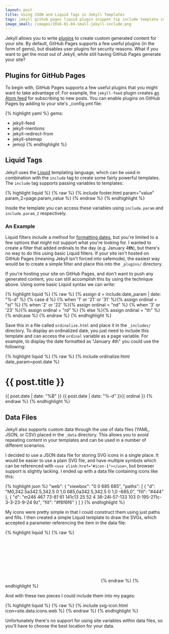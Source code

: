 ```yaml
---
layout: post
title: Using JSON and Liquid Tags in Jekyll Templates
tags: jekyll github pages liquid plugin snippet tip include template svg data json
image_small: /images/2016-01-04-small-jekyll-include.png
---
```


Jekyll allows you to write [plugins](https://help.github.com/articles/using-jekyll-plugins-with-github-pages/ "Jekyll Plugins with GitHub Pages") to create custom generated content for your site. By default, GitHub Pages supports a few useful plugins (in the form of gems), but disables user plugins for security reasons. What if you want to get the most out of Jekyll, while still having GitHub Pages generate your site?

<!--more-->

## Plugins for GitHub Pages

To begin with, GitHub Pages supports a few useful plugins that you might want to take advantage of. For example, the `jekyll-feed` plugin creates [an Atom feed](https://en.wikipedia.org/wiki/Atom_%28standard%29 "Atom XML") for subscribing to new posts. You can enable plugins on GitHub Pages by adding to your site's _config.yml file:

{% highlight yaml %}
gems:
- jekyll-feed
- jekyll-mentions
- jekyll-redirect-from
- jekyll-sitemap
- jemoji
{% endhighlight %}

## Liquid Tags

Jekyll uses the [Liquid](http://liquidmarkup.org/ "Liquid Markup") templating language, which can be used in combination with the `include` tag to create some fairly powerful templates. The `include` tag supports passing variables to templates:

{% highlight liquid %}
{% raw %}
{% include footer.html param="value" param_2=page.param_value %}
{% endraw %}
{% endhighlight %}

Inside the template you can access these variables using `include.param` and `include.param_2` respectively.

### An Example

Liquid filters include a method for [formatting dates](https://docs.shopify.com/themes/liquid-documentation/filters/additional-filters#date "Liquid Date Filters"), but you're limited to a few options that might not support what you're looking for. I wanted to create a filter that added ordinals to the day (e.g. January 4**th**), but there's no way to do this using basic Liquid filters. If your site isn't hosted on GitHub Pages (meaning Jekyll isn't forced into safemode), the easiest way would be to create a simple filter and place this into the `_plugins/` directory.

If you're hosting your site on GitHub Pages, and don't want to push any generated content, you can still accomplish this by using the technique above. Using some basic Liquid syntax we can write:

{% highlight liquid %}
{% raw %}
{% assign d = include.date_param | date: "%-d" %}
{% case d %}
  {% when '1' or '21' or '31' %}{% assign ordinal = "st" %}
  {% when '2' or '22' %}{% assign ordinal = "nd" %}
  {% when '3' or '23' %}{% assign ordinal = "rd" %}
  {% else %}{% assign ordinal = "th" %}
{% endcase %}
{% endraw %}
{% endhighlight %}

Save this in a file called `ordinalize.html` and place it in the `_includes/` directory. To display an ordinalized date, you just need to include this template and can access the `ordinal` variable as a page variable. For example, to display the date formatted as "January 4th" you could use the following:

{% highlight liquid %}
{% raw %}
{% include ordinalize.html date_param=post.date %}
<h1>{{ post.title }}</h1>
<time datetime="{{ post.date }}">
  {{ post.date | date: "%B" }} {{ post.date | date: "%-d" }}{{ ordinal }}
</time>
{% endraw %}
{% endhighlight %}

## Data Files

Jekyll also supports custom data through the use of data files (YAML, JSON, or CSV) placed in the `_data` directory. This allows you to avoid repeating content in your templates and can be used in a number of different scenarios.

I decided to use a JSON data file for storing SVG icons in a single place. It would be easier to use a plain SVG file, and have multiple symbols which can be referenced with `<use xlink:href="#icon-1"></use>`, but browser support is slightly lacking. I ended up with a data file containing icons like this:

{% highlight json %}
"web": {
  "viewbox": "0 0 685 685",
  "paths": [
    {
      "d": "M0,342.5a342.5,342.5 0 1,0 685,0a342.5,342.5 0 1,0 -685,0",
      "fill": "#444"
    },
    {
      "d": "m246 467 73-81 61 141c13 25 52 4 38-24l-57-133 103 0-195-211c-3-3-23-9-24 9z",
      "fill": "#f6f6f6"
    }
  ]
}
{% endhighlight %}

My icons were pretty simple in that I could construct them using just paths and fills. I then created a simple Liquid template to draw the SVGs, which accepted a parameter referencing the item in the data file:

{% highlight liquid %}
{% raw %}
<svg viewBox="{{ include.icon.viewbox }}">
{% for path in include.icon.paths %}
    <path fill="{{ path.fill }}" d="{{ path.d }}"/>
{% endfor %}
</svg>
{% endraw %}
{% endhighlight %}

And with these two pieces I could include them into my pages:

{% highlight liquid %}
{% raw %}
{% include svg-icon.html icon=site.data.icons.web %}
{% endraw %}
{% endhighlight %}

Unfortunately there's no support for using site variables within data files, so you'll have to choose the best location for your data.
